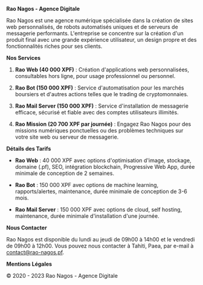 **Rao Nagos - Agence Digitale**

Rao Nagos est une agence numérique spécialisée dans la création de sites web personnalisés, de robots automatisés uniques et de serveurs de messagerie performants. L'entreprise se concentre sur la création d'un produit final avec une grande expérience utilisateur, un design propre et des fonctionnalités riches pour ses clients.

**Nos Services**

1. **Rao Web (40 000 XPF)** : Création d'applications web personnalisées, consultables hors ligne, pour usage professionnel ou personnel.

2. **Rao Bot (150 000 XPF)** : Service d'automatisation pour les marchés boursiers et d'autres actions telles que le trading de cryptomonnaies.

3. **Rao Mail Server (150 000 XPF)** : Service d'installation de messagerie efficace, sécurisé et fiable avec des comptes utilisateurs illimités.

4. **Rao Mission (20 700 XPF par journée)** : Engagez Rao Nagos pour des missions numériques ponctuelles ou des problèmes techniques sur votre site web ou serveur de messagerie.

**Détails des Tarifs**

- **Rao Web** : 40 000 XPF avec options d'optimisation d'image, stockage, domaine (.pf), SEO, intégration blockchain, Progressive Web App, durée minimale de conception de 2 semaines.

- **Rao Bot** : 150 000 XPF avec options de machine learning, rapports/alertes, maintenance, durée minimale de conception de 3-6 mois.

- **Rao Mail Server** : 150 000 XPF avec options de cloud, self hosting, maintenance, durée minimale d'installation d'une journée.

**Nous Contacter**

Rao Nagos est disponible du lundi au jeudi de 09h00 à 14h00 et le vendredi de 09h00 à 12h00. Vous pouvez nous contacter à Tahiti, Paea, par e-mail à contact@rao-nagos.pf.

**Mentions Légales**

© 2020 - 2023 Rao Nagos - Agence Digitale
